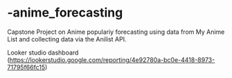 # -anime_forecasting
Capstone Project on Anime populariy forecasting using data from My Anime List and collecting data via the Anilist API.

Looker studio dashboard (https://lookerstudio.google.com/reporting/4e92780a-bc0e-4418-8973-71795f66fc15)
